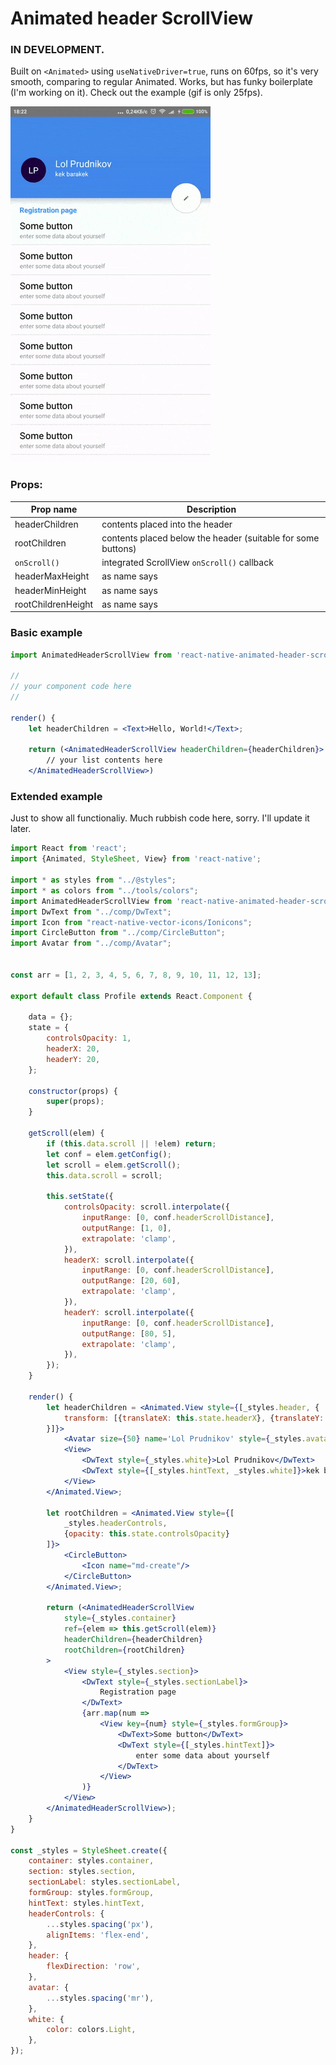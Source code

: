 # Animated header ScrollView

### IN DEVELOPMENT.

Built on `<Animated>` using `useNativeDriver=true`, runs on 60fps, so it's very smooth, comparing to regular Animated.
Works, but has funky boilerplate (I'm working on it). Check out the example (gif is only 25fps).

![alt text](https://raw.githubusercontent.com/logovaser/animated-header-scroll-view/master/readme/demo.gif)


### Props:

| Prop name | Description                    |
| ------------- | ------------------------------ |
| headerChildren | contents placed into the header |
| rootChildren | contents placed below the header (suitable for some buttons) |
| `onScroll()`   | integrated ScrollView `onScroll()` callback |
| headerMaxHeight | as name says |
| headerMinHeight | as name says |
| rootChildrenHeight | as name says |


### Basic example
```jsx
import AnimatedHeaderScrollView from 'react-native-animated-header-scroll-view'

//
// your component code here
//

render() {
    let headerChildren = <Text>Hello, World!</Text>;
    
    return (<AnimatedHeaderScrollView headerChildren={headerChildren}>
        // your list contents here
    </AnimatedHeaderScrollView>)

```

### Extended example
Just to show all functionaliy. Much rubbish code here, sorry. I'll update it later.
```jsx
import React from 'react';
import {Animated, StyleSheet, View} from 'react-native';

import * as styles from "../@styles";
import * as colors from "../tools/colors";
import AnimatedHeaderScrollView from 'react-native-animated-header-scroll-view'
import DwText from "../comp/DwText";
import Icon from "react-native-vector-icons/Ionicons";
import CircleButton from "../comp/CircleButton";
import Avatar from "../comp/Avatar";


const arr = [1, 2, 3, 4, 5, 6, 7, 8, 9, 10, 11, 12, 13];

export default class Profile extends React.Component {

    data = {};
    state = {
        controlsOpacity: 1,
        headerX: 20,
        headerY: 20,
    };

    constructor(props) {
        super(props);
    }

    getScroll(elem) {
        if (this.data.scroll || !elem) return;
        let conf = elem.getConfig();
        let scroll = elem.getScroll();
        this.data.scroll = scroll;

        this.setState({
            controlsOpacity: scroll.interpolate({
                inputRange: [0, conf.headerScrollDistance],
                outputRange: [1, 0],
                extrapolate: 'clamp',
            }),
            headerX: scroll.interpolate({
                inputRange: [0, conf.headerScrollDistance],
                outputRange: [20, 60],
                extrapolate: 'clamp',
            }),
            headerY: scroll.interpolate({
                inputRange: [0, conf.headerScrollDistance],
                outputRange: [80, 5],
                extrapolate: 'clamp',
            }),
        });
    }

    render() {
        let headerChildren = <Animated.View style={[_styles.header, {
            transform: [{translateX: this.state.headerX}, {translateY: this.state.headerY}]
        }]}>
            <Avatar size={50} name='Lol Prudnikov' style={_styles.avatar}/>
            <View>
                <DwText style={_styles.white}>Lol Prudnikov</DwText>
                <DwText style={[_styles.hintText, _styles.white]}>kek barakek</DwText>
            </View>
        </Animated.View>;
                
        let rootChildren = <Animated.View style={[
            _styles.headerControls,
            {opacity: this.state.controlsOpacity}
        ]}>
            <CircleButton>
                <Icon name="md-create"/>
            </CircleButton>
        </Animated.View>;

        return (<AnimatedHeaderScrollView
            style={_styles.container}
            ref={elem => this.getScroll(elem)}
            headerChildren={headerChildren}
            rootChildren={rootChildren}
        >
            <View style={_styles.section}>
                <DwText style={_styles.sectionLabel}>
                    Registration page
                </DwText>
                {arr.map(num =>
                    <View key={num} style={_styles.formGroup}>
                        <DwText>Some button</DwText>
                        <DwText style={[_styles.hintText]}>
                            enter some data about yourself
                        </DwText>
                    </View>
                )}
            </View>
        </AnimatedHeaderScrollView>);
    }
}

const _styles = StyleSheet.create({
    container: styles.container,
    section: styles.section,
    sectionLabel: styles.sectionLabel,
    formGroup: styles.formGroup,
    hintText: styles.hintText,
    headerControls: {
        ...styles.spacing('px'),
        alignItems: 'flex-end',
    },
    header: {
        flexDirection: 'row',
    },
    avatar: {
        ...styles.spacing('mr'),
    },
    white: {
        color: colors.Light,
    },
});
```



